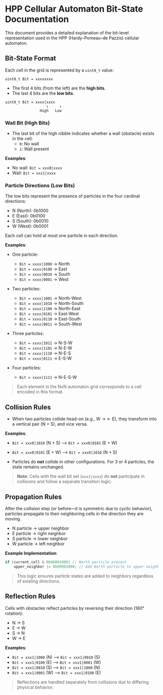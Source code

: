 # HPP Cellular Automaton Bit-State Documentation

This document provides a detailed explanation of the bit-level representation used in the HPP (Hardy–Pomeau–de Pazzis) cellular automaton.

## Bit-State Format

Each cell in the grid is represented by a `uint8_t` value:

```
uint8_t Bit = xxxxxxxx
```

- The first 4 bits (from the left) are the **high bits**.
- The last 4 bits are the **low bits**.

```
uint8_t Bit = xxxx|xxxx
                   ↑     ↑
                High   Low
```

### Wall Bit (High Bits)

- The last bit of the high nibble indicates whether a wall (obstacle) exists in the cell:
  - `0`: No wall
  - `1`: Wall present

**Examples**:

- No wall: `Bit = xxx0|xxxx`
- Wall: `Bit = xxx1|xxxx`

### Particle Directions (Low Bits)

The low bits represent the presence of particles in the four cardinal directions:

- N (North): 0b1000
- E (East): 0b0100
- S (South): 0b0010
- W (West): 0b0001

Each cell can hold at most one particle in each direction.

**Examples**:

- One particle:

  - `Bit = xxxx|1000` → North
  - `Bit = xxxx|0100` → East
  - `Bit = xxxx|0010` → South
  - `Bit = xxxx|0001` → West

- Two particles:

  - `Bit = xxxx|1001` → North-West
  - `Bit = xxxx|1010` → North-South
  - `Bit = xxxx|1100` → North-East
  - `Bit = xxxx|0101` → East-West
  - `Bit = xxxx|0110` → East-South
  - `Bit = xxxx|0011` → South-West

- Three particles:

  - `Bit = xxxx|1011` → N-S-W
  - `Bit = xxxx|1101` → N-E-W
  - `Bit = xxxx|1110` → N-E-S
  - `Bit = xxxx|0111` → E-S-W

- Four particles:
  - `Bit = xxxx|1111` → N-E-S-W

> Each element in the NxN automaton grid corresponds to a cell encoded in this format.

## Collision Rules

- When two particles collide head-on (e.g., W → ← E), they transform into a vertical pair (N + S), and vice versa.

**Examples**:

- `Bit = xxx0|1010` (N + S) ⟶ `Bit = xxx0|0101` (E + W)
- `Bit = xxx0|0101` (E + W) ⟶ `Bit = xxx0|1010` (N + S)

- Particles do **not** collide in other configurations. For 3 or 4 particles, the state remains unchanged.

> **Note**: Cells with the wall bit set (`xxx1|xxxx`) do **not** participate in collisions and follow a separate transition logic.

## Propagation Rules

After the collision step (or before—it is symmetric due to cyclic behavior), particles propagate to their neighboring cells in the direction they are moving.

- N particle → upper neighbor
- E particle → right neighbor
- S particle → lower neighbor
- W particle → left neighbor

**Example Implementation**:

```cpp
if (current_cell & 0b00001000) // North particle present
    upper_neighbor |= 0b00001000; // Add North particle to upper neighbor
```

> This logic ensures particle states are added to neighbors regardless of existing directions.

## Reflection Rules

Cells with obstacles reflect particles by reversing their direction (180° rotation):

- N → S
- E → W
- S → N
- W → E

**Examples**:

- `Bit = xxx1|1000` (N) ⟶ `Bit = xxx1|0010` (S)
- `Bit = xxx1|0100` (E) ⟶ `Bit = xxx1|0001` (W)
- `Bit = xxx1|0010` (S) ⟶ `Bit = xxx1|1000` (N)
- `Bit = xxx1|0001` (W) ⟶ `Bit = xxx1|0100` (E)

> Reflections are handled separately from collisions due to differing physical behavior.
